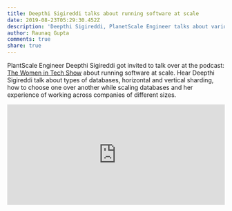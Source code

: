 ```yaml
---
title: Deepthi Sigireddi talks about running software at scale
date: 2019-08-23T05:29:30.452Z
description: 'Deepthi Sigireddi, PlanetScale Engineer talks about various challenges of database scaling in this podcast and how Vitess can solve them.'
author: Raunaq Gupta
comments: true
share: true
---
```


PlantScale Engineer Deepthi Sigireddi got invited to talk over at the podcast: [The Women in Tech Show](https://thewomenintechshow.com/) about running software at scale. Hear Deepthi Sigireddi talk about types of databases, horizontal and vertical sharding, how to choose one over another while scaling databases and her experience of working across companies of different sizes.

<iframe src="https://open.spotify.com/embed-podcast/episode/57X7Isvx3wjNrpn1qH437n" width="100%" height="232" frameborder="0" allowtransparency="true" allow="encrypted-media"></iframe>
